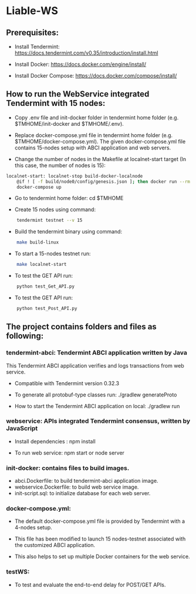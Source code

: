 # Liable-WS

## Prerequisites: 
* Install Tendermint: https://docs.tendermint.com/v0.35/introduction/install.html

* Install Docker: https://docs.docker.com/engine/install/

* Install Docker Compose: https://docs.docker.com/compose/install/

## How to run the WebService integrated Tendermint with 15 nodes:

* Copy .env file and init-docker folder in tendermint home folder (e.g. $TMHOME/init-docker and $TMHOME/.env).

* Replace docker-compose.yml file in tendermint home folder (e.g. $TMHOME/docker-compose.yml). The given docker-compose.yml file contains 15-nodes setup with ABCI application and web servers.

* Change the number of nodes in the Makefile at localnet-start target (In this case, the number of nodes is 15): 
```bash
localnet-start: localnet-stop build-docker-localnode
	@if ! [ -f build/node0/config/genesis.json ]; then docker run --rm -v $(CURDIR)/build:/tendermint:Z tendermint/localnode testnet --config /etc/tendermint/config-template.toml --v 15 --o . --populate-persistent-peers --starting-ip-address 192.167.10.2; fi
	docker-compose up
```

* Go to tendermint home folder: 
    cd $TMHOME

* Create 15 nodes using command: 
```bash
    tendermint testnet --v 15
```
    
* Build the tendermint binary using command: 
```bash
    make build-linux
```

* To start a 15-nodes testnet run: 
```bash
    make localnet-start
```

* To test the GET API run: 
```bash    
    python test_Get_API.py
```

* To test the GET API run: 
```bash
    python test_Post_API.py
```

## The project contains folders and files as following:

### tendermint-abci: Tendermint ABCI application written by Java
This Tendermint ABCI application verifies and logs transactions from web service. 
* Compatible with Tendermint version 0.32.3
* To generate all protobuf-type classes run:
./gradlew generateProto

* How to start the Tendermint ABCI application on local:
./gradlew run

### webservice: APIs integrated Tendermint consensus, written by JavaScript
* Install dependencies : npm install

* To run web service: npm start or node server

### init-docker: contains files to build images.
- abci.Dockerfile: to build tendermint-abci application image.
- webservice.Dockerfile: to build web service image.
- init-script.sql: to initialize database for each web server.

### docker-compose.yml: 
* The default docker-compose.yml file is provided by Tendermint with a 4-nodes setup.

* This file has been modified to launch 15 nodes-testnet associated with the customized ABCI application.

* This also helps to set up multiple Docker containers for the web service. 

### testWS: 
* To test and evaluate the end-to-end delay for POST/GET APIs.
